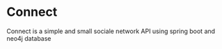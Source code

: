 # Connect

  Connect is a simple and small sociale network API using spring boot and neo4j database 

